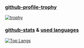 

<!--
**reo777/reo777** is a ✨ _special_ ✨ repository because its `README.md` (this file) appears on your GitHub profile.
Here are some ideas to get you started:

- 🔭 I’m currently working on ...
- 🌱 I’m currently learning ...
- 👯 I’m looking to collaborate on ...
- 🤔 I’m looking for help with ...
- 💬 Ask me about ...
- 📫 How to reach me: ...
- 😄 Pronouns: ...
- ⚡ Fun fact: ...
-->
### [github-profile-trophy](https://github.com/ryo-ma/github-profile-trophy)
[![trophy](https://github-profile-trophy.vercel.app/?username=reo777)](https://github.com/ryo-ma/github-profile-trophy)

### [github-stats](https://github.com/anuraghazra/github-readme-stats) & [used languages](https://github.com/anuraghazra/github-readme-stats)

[![Top Langs](https://github-readme-stats.vercel.app/api/top-langs/?username=reo777&theme=nightowl)](https://github.com/anuraghazra/github-readme-stats)




                                    
